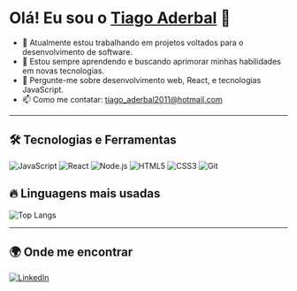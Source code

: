# Olá! Eu sou o [Tiago Aderbal](https://github.com/TiagoAderbal) 👋

- 🔭 Atualmente estou trabalhando em projetos voltados para o desenvolvimento de software.
- 🌱 Estou sempre aprendendo e buscando aprimorar minhas habilidades em novas tecnologias.
- 💬 Pergunte-me sobre desenvolvimento web, React, e tecnologias JavaScript.
- 📫 Como me contatar: tiago_aderbal2011@hotmail.com

---

## 🛠️ Tecnologias e Ferramentas

![JavaScript](https://img.shields.io/badge/-JavaScript-F7DF1E?style=flat-square&logo=javascript&logoColor=black)
![React](https://img.shields.io/badge/-React-61DAFB?style=flat-square&logo=react&logoColor=black)
![Node.js](https://img.shields.io/badge/-Node.js-339933?style=flat-square&logo=node.js&logoColor=white)
![HTML5](https://img.shields.io/badge/-HTML5-E34F26?style=flat-square&logo=html5&logoColor=white)
![CSS3](https://img.shields.io/badge/-CSS3-1572B6?style=flat-square&logo=css3)
![Git](https://img.shields.io/badge/-Git-F05032?style=flat-square&logo=git&logoColor=white)

## 🔥 Linguagens mais usadas

![Top Langs](https://github-readme-stats.vercel.app/api/top-langs/?username=TiagoAderbal&layout=compact&theme=radical)

---

## 🌍 Onde me encontrar

[![LinkedIn](https://img.shields.io/badge/LinkedIn-blue?style=for-the-badge&logo=linkedin)](https://www.linkedin.com/in/tiagoaderbal/)

